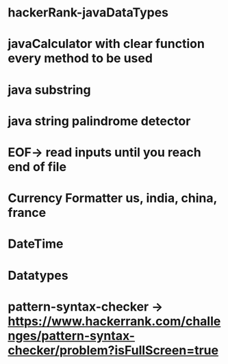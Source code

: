 # hackerRank-javaDataTypes
# javaCalculator with clear function every method to be used
#
# java substring 

# java string palindrome detector
# EOF-> read inputs  until you reach end of file
# Currency Formatter us, india, china, france
# DateTime 
# Datatypes
# pattern-syntax-checker   -> https://www.hackerrank.com/challenges/pattern-syntax-checker/problem?isFullScreen=true
